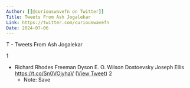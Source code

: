 ```yaml
---
Author: [[@curiouswavefn on Twitter]]
Title: Tweets From Ash Jogalekar
Link: https://twitter.com/curiouswavefn
Date: 2024-07-06
---
```

T - Tweets From Ash Jogalekar

1
- Richard Rhodes
  Freeman Dyson
  E. O. Wilson
  Dostoevsky
  Joseph Ellis https://t.co/Sn0VOjyhaV ([View Tweet](https://twitter.com/curiouswavefn/status/1524445832623259648))
2
    - Note: Save
